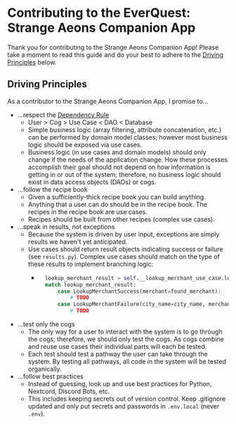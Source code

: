 # Contributing to the EverQuest: Strange Aeons Companion App
Thank you for contributing to the Strange Aeons Companion App! Please take a moment to read this guide and do your best
to adhere to the [Driving Principles](#driving-principles) below.

## Driving Principles
As a contributor to the Strange Aeons Companion App, I promise to...

* ...respect the [Dependency Rule](https://medium.com/@aboutcoding/clean-architecture-the-essence-of-the-dependency-rule-969f1e8417f6)
  * User > Cog > Use Case < DAO < Database
  * Simple business logic (array filtering, attribute concatenation, etc.) can be performed by domain model classes; however most business logic should be exposed via use cases.
  * Business logic (in use cases and domain models) should only change if the needs of the application change. How these processes accomplish their goal should not depend on how information is getting in or out of the system; therefore, no business logic should exist in data access objects (DAOs) or cogs.
* ...follow the recipe book
  * Given a sufficiently-thick recipe book you can build anything.
  * Anything that a user can do should be in the recipe book. The recipes in the recipe book are use cases.
  * Recipes should be built from other recipes (complex use cases).
* ...speak in results, not exceptions
  * Because the system is driven by user input, exceptions are simply results we haven't yet anticipated.
  * Use cases should return result objects indicating success or failure (see `results.py`). Complex use cases should match on the type of these results to implement branching logic:
    * ```python 
        lookup_merchant_result = self.__lookup_merchant_use_case.lookup_merchant_by_city_name_and_merchant_name(city_name=city_name, merchant_name=merchant_name)
        match lookup_merchant_result:
            case LookupMerchantSuccess(merchant=found_merchant):
                # TODO
            case LookupMerchantFailure(city_name=city_name, merchant_name=merchant_name)
                # TODO
* ...test only the cogs
  * The only way for a user to interact with the system is to go through the cogs; therefore, we should only test the cogs. As cogs combine and reuse use cases their individual parts will each be tested.
  * Each test should test a pathway the user can take through the system. By testing all pathways, all code in the system will be tested organically.
* ...follow best practices
  * Instead of guessing, look up and use best practices for Python, Nextcord, Discord Bots, etc.
  * This includes keeping secrets out of version control. Keep .gitignore updated and only put secrets and passwords in `.env.local` (never `.env`).